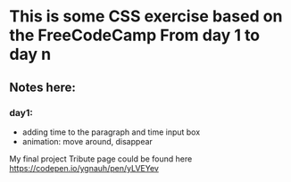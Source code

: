 # This is some CSS exercise based on the FreeCodeCamp From day 1 to day n
## Notes here:
### day1:
* adding time to the paragraph and time input box
* animation: move around, disappear

My final project Tribute page could be found here
https://codepen.io/ygnauh/pen/yLVEYev
